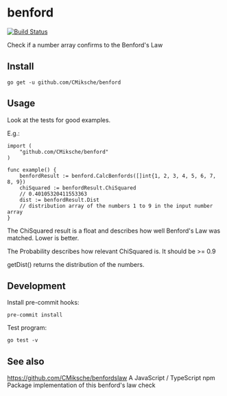 # benford

[![Build Status](https://cloud.drone.io/api/badges/CMiksche/benford/status.svg)](https://cloud.drone.io/CMiksche/benford)

Check if a number array confirms to the Benford's Law

## Install

    go get -u github.com/CMiksche/benford

## Usage

Look at the tests for good examples.

E.g.:

    import (
        "github.com/CMiksche/benford"
    )

    func example() {
        benfordResult := benford.CalcBenfords([]int{1, 2, 3, 4, 5, 6, 7, 8, 9})
        chiSquared := benfordResult.ChiSquared
        // 0.40105320411553363
        dist := benfordResult.Dist
        // distribution array of the numbers 1 to 9 in the input number array
    }

The ChiSquared result is a float and describes how well Benford's Law was matched. Lower is better.

The Probability describes how relevant ChiSquared is. It should be >= 0.9

getDist() returns the distribution of the numbers.

## Development

Install pre-commit hooks:

    pre-commit install

Test program:

    go test -v

## See also

https://github.com/CMiksche/benfordslaw A JavaScript / TypeScript npm Package implementation of this benford's law check
